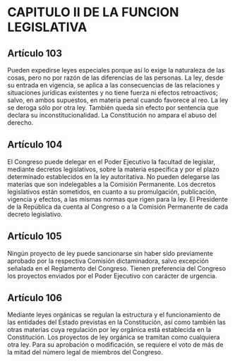 # CAPITULO II DE LA FUNCION LEGISLATIVA
## Artículo 103
Pueden expedirse leyes especiales porque así lo exige la naturaleza de las cosas, pero no por razón de las diferencias de las personas. 
La ley, desde su entrada en vigencia, se aplica a las consecuencias de las relaciones y situaciones jurídicas existentes y no tiene fuerza ni efectos retroactivos; salvo, en ambos supuestos, en materia penal cuando favorece al reo. 
La ley se deroga sólo por otra ley. 
También queda sin efecto por sentencia que declara su inconstitucionalidad. 
La Constitución no ampara el abuso del derecho. 


## Artículo 104
El Congreso puede delegar en el Poder Ejecutivo la facultad de legislar, mediante decretos legislativos, sobre la materia específica y por el plazo determinado establecidos en la ley autoritativa. 
No pueden delegarse las materias que son indelegables a la Comisión Permanente. 
Los decretos legislativos están sometidos, en cuanto a su promulgación, publicación, vigencia y efectos, a las mismas normas que rigen para la ley. 
El Presidente de la República da cuenta al Congreso o a la Comisión Permanente de cada decreto legislativo. 


## Artículo 105
Ningún proyecto de ley puede sancionarse sin haber sido previamente aprobado por la respectiva Comisión dictaminadora, salvo excepción señalada en el Reglamento del Congreso. 
Tienen preferencia del Congreso los proyectos enviados por el Poder Ejecutivo con carácter de urgencia. 


## Artículo 106
Mediante leyes orgánicas se regulan la estructura y el funcionamiento de las entidades del Estado previstas en la Constitución, así como también las otras materias cuya regulación por ley orgánica está establecida en la Constitución. 
Los proyectos de ley orgánica se tramitan como cualquiera otra ley. 
Para su aprobación o modificación, se requiere el voto de más de la mitad del número legal de miembros del Congreso.  


